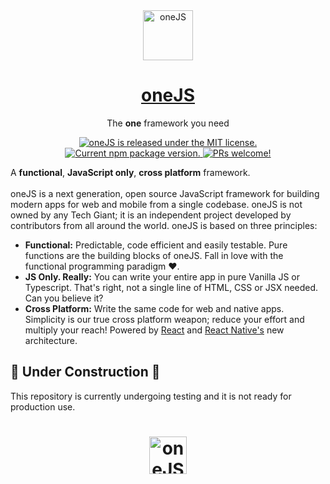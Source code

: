 
<div align="center">
  <img alt="oneJS" src="https://user-images.githubusercontent.com/98762998/210245869-21fdfcf0-4aff-41e3-a4c0-081505016f6d.svg" width="80px">
</div>
<!-- Title -->
<h1 align="center">
  <a href="https://oneJS.dev/">
    oneJS
  </a>
</h1>

<!-- Slogan -->
<p align="center">
  The <strong>one</strong> framework you need
</p>

<!-- Chip Cards -->
<p align="center">
  <!-- License -->
  <a href="https://github.com/onejs-dev/onejs-dev/blob/HEAD/LICENSE">
    <img src="https://img.shields.io/badge/license-MIT-blue.svg" alt="oneJS is released under the MIT license."/>
  </a>
  <!-- Npm Version -->
  <a href="https://www.npmjs.org/package/@onejs-dev/core">
    <img src="https://img.shields.io/npm/v/@onejs-dev/core?color=brightgreen&label=npm%20package" alt="Current npm package version." />
  </a>
  <!-- PRs -->
  <a href="https://reactnative.dev/docs/contributing">
    <img src="https://img.shields.io/badge/PRs-welcome-brightgreen.svg" alt="PRs welcome!" />
  </a>
</p>

A **functional**, **JavaScript only**, **cross platform** framework.
<br><br>
oneJS is a next generation, open source JavaScript framework for building modern apps for web and mobile from a single codebase. oneJS is not owned by any Tech Giant; it is an independent project developed by contributors from all around the world. oneJS is based on three principles:

- **Functional:** Predictable, code efficient and easily testable. Pure functions are the building blocks of oneJS. Fall in love with the functional programming paradigm ❤️.
- **JS Only. Really:** You can write your entire app in pure Vanilla JS or Typescript. That's right, not a single line of HTML, CSS or JSX needed. Can you believe it?
- **Cross Platform:** Write the same code for web and native apps. Simplicity is our true cross platform weapon; reduce your effort and multiply your reach! Powered by [React][react] and [React Native's][rn] new architecture.

[react]: https://reactjs.org/
[rn]: https://reactnative.dev/

## 🚧 Under Construction 🚧

This repository is currently undergoing testing and it is not ready for production use.

<div align="center">
  <h1></h1>
  <h1>
    <img alt="oneJS" src="https://user-images.githubusercontent.com/98762998/210245537-180314c5-51b1-4b01-b3b8-d02d50b77d73.svg" width="60px">
  </h1>
</div>
